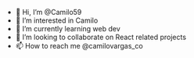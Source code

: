 - 👋 Hi, I’m @Camilo59
- 👀 I’m interested in Camilo
- 🌱 I’m currently learning web dev
- 💞️ I’m looking to collaborate on React related projects
- 📫 How to reach me @camilovargas_co

<!---
Camilo59/Camilo59 is a ✨ special ✨ repository because its `README.md` (this file) appears on your GitHub profile.
You can click the Preview link to take a look at your changes.
--->
